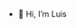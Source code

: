 - 👋 Hi, I’m Luis

<!---
luiselcorona/luiselcorona is a ✨ special ✨ repository because its `README.md` (this file) appears on your GitHub profile.
You can click the Preview link to take a look at your changes.
--->
